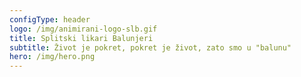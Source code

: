 ```yaml
---
configType: header
logo: /img/animirani-logo-slb.gif
title: Splitski likari Balunjeri
subtitle: Život je pokret, pokret je život, zato smo u "balunu"
hero: /img/hero.png
---
```

